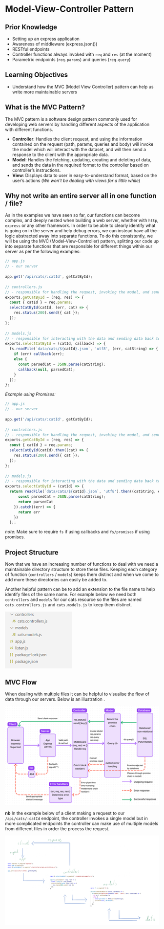 # Model-View-Controller Pattern

## Prior Knowledge

- Setting up an express application
- Awareness of middleware (express.json())
- RESTful endpoints
- Controller functions always invoked with `req` and `res` (at the moment)
- Parametric endpoints (`req.params`) and queries (`req.query`)

## Learning Objectives

- Understand how the MVC (Model View Controller) pattern can help us write more maintainable servers

## What is the MVC Pattern?

The MVC pattern is a software design pattern commonly used for developing web servers by handling different aspects of the application with different functions.

- **Controller**: Handles the client request, and using the information contained on the request (path, params, queries and body) will invoke the model which will interact with the dataset, and will then send a response to the client with the appropriate data.
- **Model**: Handles the fetching, updating, creating and deleting of data, and sends the data in the required format to the controller based on controller’s instructions.
- **View**: Displays data to user in easy-to-understand format, based on the user’s actions (_We won't be dealing with views for a little while_)

## Why not write an entire server all in one function / file?

As in the examples we have seen so far, our functions can become complex, and deeply nested when building a web server, whether with `http`, `express` or any other framework. In order to be able to clearly identify what is going on in the server and help debug errors, we can instead have all the logic abstracted away into separate functions. To do this consistently, we will be using the MVC (Model-View-Controller) pattern, splitting our code up into separate functions that are responsible for different things within our server as per the following examples:

```js
// app.js
// - our server

app.get('/api/cats/:catId', getCatById);

// controllers.js
// - responsible for handling the request, invoking the model, and sending the response
exports.getCatById = (req, res) => {
  const { catId } = req.params;
  selectCatById(catId, (err, cat) => {
    res.status(200).send({ cat });
  });
};

// models.js
// - responsible for interacting with the data and sending data back to the controller (in this case using the callback parameter)
exports.selectCatById = (catId, callback) => {
  fs.readFile(`data/cats/${catId}.json`, 'utf8', (err, catString) => {
    if (err) callback(err);
    else {
      const parsedCat = JSON.parse(catString);
      callback(null, parsedCat);
    }
  });
};
```
*Example using Promises:*
```js
// app.js
// - our server

app.get('/api/cats/:catId', getCatById);

// controllers.js
// - responsible for handling the request, invoking the model, and sending the response
exports.getCatById = (req, res) => {
  const { catId } = req.params;
  selectCatById(catId).then((cat) => {
    res.status(200).send({ cat });
  });
};

// models.js
// - responsible for interacting with the data and sending data back to the controller (in this case using return). It then catches any error and returns it by using a 'catch' block. 
exports.selectCatById = (catId) => {
  return readFile(`data/cats/${catId}.json`, 'utf8').then((catString, err) => {
      const parsedCat = JSON.parse(catString);
      return parsedCat
    }).catch((err) => {
      return err
    })
  };;
```

*note:*
Make sure to require `fs` if using callbacks and `fs/promises` if using promises.
## Project Structure

Now that we have an increasing number of functions to deal with we need a maintainable directory structure to store these files. Keeping each category of function (`controllers` / `models`) keeps them distinct and when we come to add more these directories can easily be added to.

Another helpful pattern can be to add an extension to the file name to help identify files of the same name. For example below we need both `controllers` and `models` for our cats resource so the files are named `cats.controllers.js` and `cats.models.js` to keep them distinct.

![File Structure](./images/mvc-files.png)

## MVC Flow

When dealing with multiple files it can be helpful to visualise the flow of data through our servers. Below is an illustration .

![MVC Flow Diagram](./images/mvc_flow_diagram.png)

**nb** In the example below of a client making a request to our `/api/cats/:catId` endpoint, the controller invokes a single model but in more complicated endpoints the controller can make use of multiple models from different files in order the process the request.

![MVC Flow](./images/mvc_flow.png)
